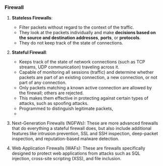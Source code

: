 ### Firewall


1. **Stateless Firewalls**: 
   * Filter packets without regard to the context of the traffic. 
   * They look at the packets individually and make **decisions based on the source and destination addresses**, **ports**, or **protocols**. 
   * They do not keep track of the state of connections.

2. **Stateful Firewall**: 
   * Keeps track of the state of network connections (such as TCP streams, UDP communication) traveling across it. 
   * Capable of monitoring all sessions (traffic) and determine whether packets are part of an existing connection, a new connection, or not part of any connection. 
   * Only packets matching a known active connection are allowed by the firewall; others are rejected.
   * This makes them effective in protecting against certain types of attacks, such as spoofing attacks.
   * Programmed to distinguish legitimate packets, 
   * 

3. Next-Generation Firewalls (NGFWs): These are more advanced firewalls that do everything a stateful firewall does, but also include additional features like intrusion prevention, SSL and SSH inspection, deep-packet inspection, and reputation-based malware detection.

4. Web Application Firewalls (WAFs): These are firewalls specifically designed to protect web applications from attacks such as SQL injection, cross-site scripting (XSS), and file inclusion.
